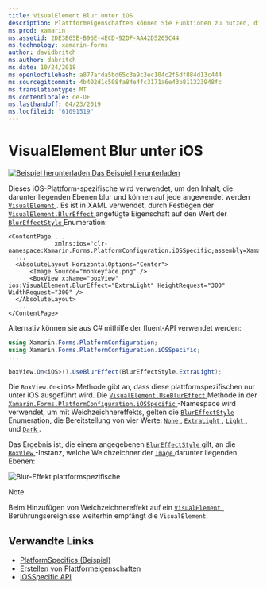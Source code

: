 ```yaml
---
title: VisualElement Blur unter iOS
description: Plattformeigenschaften können Sie Funktionen zu nutzen, die nur auf einer bestimmten Plattform verfügbar ist ohne die Implementierung der benutzerdefinierten Renderern und Effekte. In diesem Artikel erläutert das iOS-Plattform-spezifische nutzen, die eine VisualElement Blur gilt.
ms.prod: xamarin
ms.assetid: 2DE3B65E-B96E-4ECD-92DF-AA42D5205C44
ms.technology: xamarin-forms
author: davidbritch
ms.author: dabritch
ms.date: 10/24/2018
ms.openlocfilehash: a877afda5bd65c3a9c3ec104c2f5df884d13c444
ms.sourcegitcommit: 4b402d1c508fa84e4fc3171a6e43b811323948fc
ms.translationtype: MT
ms.contentlocale: de-DE
ms.lasthandoff: 04/23/2019
ms.locfileid: "61091519"
---
```

# <a name="visualelement-blur-on-ios"></a>VisualElement Blur unter iOS

[![Beispiel herunterladen](~/media/shared/download.png) Das Beispiel herunterladen](https://developer.xamarin.com/samples/xamarin-forms/userinterface/platformspecifics/)

Dieses iOS-Plattform-spezifische wird verwendet, um den Inhalt, die darunter liegenden Ebenen blur und können auf jede angewendet werden [ `VisualElement` ](xref:Xamarin.Forms.VisualElement). Es ist in XAML verwendet, durch Festlegen der [ `VisualElement.BlurEffect` ](xref:Xamarin.Forms.PlatformConfiguration.iOSSpecific.VisualElement.BlurEffectProperty) angefügte Eigenschaft auf den Wert der [ `BlurEffectStyle` ](xref:Xamarin.Forms.PlatformConfiguration.iOSSpecific.BlurEffectStyle) Enumeration:

```xaml
<ContentPage ...
             xmlns:ios="clr-namespace:Xamarin.Forms.PlatformConfiguration.iOSSpecific;assembly=Xamarin.Forms.Core">
  ...
  <AbsoluteLayout HorizontalOptions="Center">
      <Image Source="monkeyface.png" />
      <BoxView x:Name="boxView" ios:VisualElement.BlurEffect="ExtraLight" HeightRequest="300" WidthRequest="300" />
  </AbsoluteLayout>
  ...
</ContentPage>
```

Alternativ können sie aus C# mithilfe der fluent-API verwendet werden:

```csharp
using Xamarin.Forms.PlatformConfiguration;
using Xamarin.Forms.PlatformConfiguration.iOSSpecific;
...

boxView.On<iOS>().UseBlurEffect(BlurEffectStyle.ExtraLight);
```

Die `BoxView.On<iOS>` Methode gibt an, dass diese plattformspezifischen nur unter iOS ausgeführt wird. Die [ `VisualElement.UseBlurEffect` ](xref:Xamarin.Forms.PlatformConfiguration.iOSSpecific.VisualElement.UseBlurEffect(Xamarin.Forms.IPlatformElementConfiguration{Xamarin.Forms.PlatformConfiguration.iOS,Xamarin.Forms.VisualElement},Xamarin.Forms.PlatformConfiguration.iOSSpecific.BlurEffectStyle)) Methode in der [ `Xamarin.Forms.PlatformConfiguration.iOSSpecific` ](xref:Xamarin.Forms.PlatformConfiguration.iOSSpecific) -Namespace wird verwendet, um mit Weichzeichnereffekts, gelten die [ `BlurEffectStyle` ](xref:Xamarin.Forms.PlatformConfiguration.iOSSpecific.BlurEffectStyle) Enumeration, die Bereitstellung von vier Werte: [ `None` ](xref:Xamarin.Forms.PlatformConfiguration.iOSSpecific.BlurEffectStyle.None), [ `ExtraLight` ](xref:Xamarin.Forms.PlatformConfiguration.iOSSpecific.BlurEffectStyle.ExtraLight), [ `Light` ](xref:Xamarin.Forms.PlatformConfiguration.iOSSpecific.BlurEffectStyle.Light), und [ `Dark` ](xref:Xamarin.Forms.PlatformConfiguration.iOSSpecific.BlurEffectStyle.Dark).

Das Ergebnis ist, die einem angegebenen [ `BlurEffectStyle` ](xref:Xamarin.Forms.PlatformConfiguration.iOSSpecific.BlurEffectStyle) gilt, an die [ `BoxView` ](xref:Xamarin.Forms.BoxView) -Instanz, welche Weichzeichner der [ `Image` ](xref:Xamarin.Forms.Image) darunter liegenden Ebenen:

![](applying-blur-images/blur-effect.png "Blur-Effekt plattformspezifische")

> [!NOTE]
> Beim Hinzufügen von Weichzeichnereffekt auf ein [ `VisualElement` ](xref:Xamarin.Forms.VisualElement), Berührungsereignisse weiterhin empfängt die `VisualElement`.

## <a name="related-links"></a>Verwandte Links

- [PlatformSpecifics (Beispiel)](https://developer.xamarin.com/samples/xamarin-forms/userinterface/platformspecifics/)
- [Erstellen von Plattformeigenschaften](~/xamarin-forms/platform/platform-specifics/index.md#creating-platform-specifics)
- [iOSSpecific API](xref:Xamarin.Forms.PlatformConfiguration.iOSSpecific)
